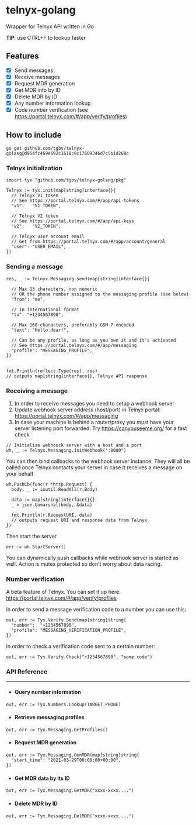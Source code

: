 # telnyx-golang
Wrapper for Telnyx API written in Go

**TIP**: use CTRL+F to lookup faster

## Features
- [x] Send messages
- [x] Receive messages
- [x] Request MDR generation
- [x] Get MDR info by ID
- [x] Delete MDR by ID
- [x] Any number information lookup
- [x] Code number verification (see https://portal.telnyx.com/#/app/verify/profiles)

## How to include

```
go get github.com/tgbv/telnyx-golang@d954fc469e692c1618c0c17609346d7c5b1d269c
```

### Telnyx initialization
```
import tyx "github.com/tgbv/telnyx-golang/pkg"

Telnyx := tyx.init(map[string]interface{}{
  // Telnyx V1 token
  // See https://portal.telnyx.com/#/app/api-tokens
  "v1":   "V1_TOKEN",
  
  // Telnyx V2 token
  // See https://portal.telnyx.com/#/app/api-keys
  "v2":   "V2_TOKEN",
  
  // Telnyx user account email
  // Get from https://portal.telnyx.com/#/app/account/general
  "user": "USER_EMAIL",
})
```
### Sending a message 

```
res, _ := Telnyx.Messaging.send(map[string]interface{}{

  // Max 13 characters, non numeric 
  // OR the phone number assigned to the messaging profile (see below)
  "from": "me",

  // In international format
  "to": "+1234567890",

  // Max 160 characters, preferably GSM-7 encoded 
  "text": "Hello dear!",
  
  // Can be any profile, as long as you own it and it's activated
  // See https://portal.telnyx.com/#/app/messaging
  "profile": "MESSAGING_PROFILE",
})


fmt.Println(reflect.Type(res), res)
// outputs map[string]interface{}, Telnyx API response
```
### Receiving a message
1. In order to receive messages you need to setup a webhook server
2. Update webhook server address (host/port) in Telnyx portal: https://portal.telnyx.com/#/app/messaging
3. In case your machine is behind a router/proxy you must have your server listening port forwarded. Try https://canyouseeme.org/ for a fast check

```
// Initialize webhoock server with a host and a port
wh, _ := Telnyx.Messaging.InitWebhook(":8080")
```
You can then bind callbacks to the webhook server instance. They will all be called once Telnyx contacts your server in case it receives a message on your behalf
```
wh.PushCb(func(r *http.Request) {
  body, _ := ioutil.ReadAll(r.Body)

  data := map[string]interface{}{}
  _ = json.Unmarshal(body, &data)

  fmt.Println(r.RequestURI, data)
  // outputs request URI and response data from Telnyx
})
```

Then start the server
```
err := wh.StartServer()
```
You can dynamically push callbacks while webhook server is started as well. Action is mutex protected so don't worry about data racing.

### Number verification
A beta feature of Telnyx. You can set it up here: https://portal.telnyx.com/#/app/verify/profiles

In order to send a message verification code to a number you can use this:
```
out, err := Tyx.Verify.Send(map[string]string{
  "number":  "+1234567890",
  "profile": "MESSAGING_VERIFICATION_PROFILE",
})
```

In order to check a verification code sent to a certain number:
```
out, err := Tyx.Verify.Check("+1234567890", "some code")
```

### API Reference
--------------
- #### Query number information
```
out, err := Tyx.Numbers.Lookup(TARGET_PHONE)
```

- #### Retrieve messaging profiles
```
out, err := Tyx.Messaging.GetProfiles()
```

- #### Request MDR generation
```
out, err := Tyx.Messaging.GenMDR(map[string]string{
  "start_time": "2021-03-29T00:00:00+00:00",
})
```

- #### Get MDR data by its ID
```
out, err := Tyx.Messaging.GetMDR("xxxx-xxxx....")
```

- #### Delete MDR by ID
```
out, err := Tyx.Messaging.DelMDR("xxxx-xxxx....")
```
